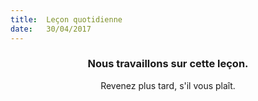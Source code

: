 ```yaml
---
title:  Leçon quotidienne
date:   30/04/2017
---
```


### <center>Nous travaillons sur cette leçon.</center>
<center>Revenez plus tard, s'il vous plaît.</center>